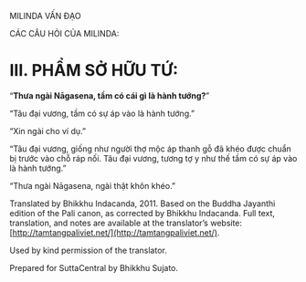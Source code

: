  

MILINDA VẤN ĐẠO

CÁC CÂU HỎI CỦA MILINDA:

# III. PHẨM SỞ HỮU TỨ:

“**Thưa ngài Nāgasena, tầm có cái gì là hành tướng?**”

“Tâu đại vương, tầm có sự áp vào là hành tướng.”

“Xin ngài cho ví dụ.”

“Tâu đại vương, giống như người thợ mộc áp thanh gỗ đã khéo được chuẩn bị trước vào chỗ ráp nối. Tâu đại vương, tương tợ y như thế tầm có sự áp vào là hành tướng.”

“Thưa ngài Nāgasena, ngài thật khôn khéo.”

Translated by Bhikkhu Indacanda, 2011. Based on the Buddha Jayanthi edition of the Pali canon, as corrected by Bhikkhu Indacanda. Full text, translation, and notes are available at the translator’s website: [http://tamtangpaliviet.net/](http://tamtangpaliviet.net/).

Used by kind permission of the translator.

Prepared for SuttaCentral by Bhikkhu Sujato.